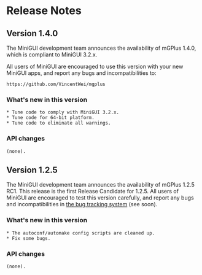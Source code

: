 # Release Notes

## Version 1.4.0

The MiniGUI development team announces the availability of mGPlus 1.4.0,
which is compliant to MiniGUI 3.2.x.

All users of MiniGUI are encouraged to use this version with your new MiniGUI
apps, and report any bugs and incompatibilities to:

    https://github.com/VincentWei/mgplus

### What's new in this version

    * Tune code to comply with MiniGUI 3.2.x. 
    * Tune code for 64-bit platform.
    * Tune code to eliminate all warnings.

### API changes

    (none).

## Version 1.2.5

The MiniGUI development team announces the availability of mGPlus 1.2.5 RC1.
This release is the first Release Candidate for 1.2.5. All users of MiniGUI are
encouraged to test this version carefully, and report any bugs and incompatibilities
in [the bug tracking system](http://bugs.minigui.org) (see soon). 

### What's new in this version

    * The autoconf/automake config scripts are cleaned up.
    * Fix some bugs. 

### API changes

    (none).
